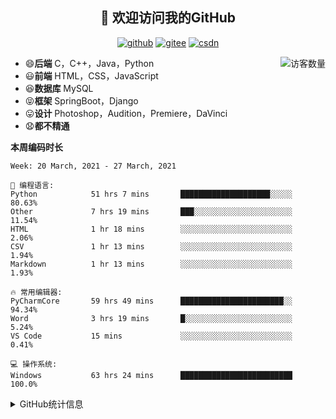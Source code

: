 <h2 align="center">👋 欢迎访问我的GitHub</h2>
<p align="center">
  <a href="https://github.com/eternidad33"><img src="https://img.shields.io/badge/GitHub-ff79c6" alt="github"></a>
  <a href="https://gitee.com/eternidad33"><img src="https://img.shields.io/badge/Gitee-fe7300" alt="gitee"></a>
  <a href="https://blog.csdn.net/qq_42907802"><img src="https://img.shields.io/badge/CSDN-cf000e" alt="csdn"></a>
</p>

<img align='right' src="https://profile-counter.glitch.me/eternidad33/count.svg" alt="访客数量"/>

- 😄**后端** C，C++，Java，Python
- 😃**前端** HTML，CSS，JavaScript
- 😆**数据库** MySQL
- 😝**框架** SpringBoot，Django
- 😛**设计** Photoshop，Audition，Premiere，DaVinci
- 😧**都不精通**

**本周编码时长**

<!--START_SECTION:waka-->
```text
Week: 20 March, 2021 - 27 March, 2021

💬 编程语言: 
Python            51 hrs 7 mins       ████████████████████░░░░░   80.63% 
Other             7 hrs 19 mins       ███░░░░░░░░░░░░░░░░░░░░░░   11.54% 
HTML              1 hr 18 mins        ░░░░░░░░░░░░░░░░░░░░░░░░░   2.06% 
CSV               1 hr 13 mins        ░░░░░░░░░░░░░░░░░░░░░░░░░   1.94% 
Markdown          1 hr 13 mins        ░░░░░░░░░░░░░░░░░░░░░░░░░   1.93%

🔥 常用编辑器: 
PyCharmCore       59 hrs 49 mins      ███████████████████████░░   94.34% 
Word              3 hrs 19 mins       █░░░░░░░░░░░░░░░░░░░░░░░░   5.24% 
VS Code           15 mins             ░░░░░░░░░░░░░░░░░░░░░░░░░   0.41%

💻 操作系统: 
Windows           63 hrs 24 mins      █████████████████████████   100.0%

```


<!--END_SECTION:waka-->




<details>
<summary>GitHub统计信息</summary>

<br/>

> 动态太少，不好意思展示
> 
> 下面的GitHub统计信息是来自于[github-readme-stats](https://github.com/anuraghazra/github-readme-stats)项目，里边有[中文文档](https://github.com/anuraghazra/github-readme-stats/blob/master/readme_cn.md)

<a href="https://github.com/eternidad33/eternidad33">
  <img align="center" src="https://github-readme-stats.anuraghazra1.vercel.app/api?username=eternidad33&show_icons=true" />
</a>
<br/>

---

*近期更新的仓库*

<a href="https://github.com/eternidad33/eternidad33">
  <img align="center" src="https://github-readme-stats.anuraghazra1.vercel.app/api/pin/?username=eternidad33&repo=eternidad33" />
</a>    
<a href="https://gitee.com/eternidad33/leetcode">
  <img align="center" src="https://github-readme-stats.anuraghazra1.vercel.app/api/pin/?username=eternidad33&repo=leetcode" />
</a>

<br/>

<br/>

[![eternidad33's contribution graph as a Game of Life](https://github4life.herokuapp.com/eternidad33.gif)](https://github4life.herokuapp.com/eternidad33)

</details>


